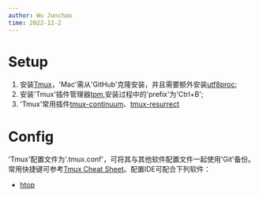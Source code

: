 ```yaml
---
author: Wu Junchao
time: 2022-12-2
---
```


# Setup
1. 安装[Tmux](https://github.com/tmux/tmux)，'Mac'需从'GitHub'克隆安装，并且需要额外安装[utf8proc](https://juliastrings.github.io/utf8proc/);
2. 安装'Tmux'插件管理器[tpm](https://github.com/tmux-plugins/tpm),安装过程中的'prefix'为'Ctrl+B';
3. 'Tmux'常用插件[tmux-continuum](https://github.com/tmux-plugins/tmux-continuum)、[tmux-resurrect](https://github.com/tmux-plugins/tmux-resurrect)

# Config
'Tmux'配置文件为'.tmux.conf'，可将其与其他软件配置文件一起使用'Git'备份。常用快捷键可参考[Tmux Cheat Sheet](https://tmuxcheatsheet.com/)。配置IDE可配合下列软件：
- [htop](https://htop.dev/)
